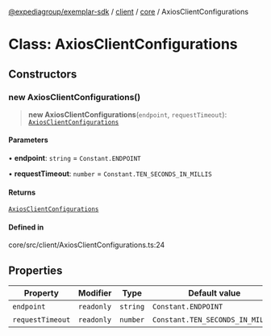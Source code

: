 [@expediagroup/exemplar-sdk](../../../index.md) / [client](../../index.md) / [core](../index.md) / AxiosClientConfigurations

# Class: AxiosClientConfigurations

## Constructors

### new AxiosClientConfigurations()

> **new AxiosClientConfigurations**(`endpoint`, `requestTimeout`): [`AxiosClientConfigurations`](AxiosClientConfigurations.md)

#### Parameters

• **endpoint**: `string` = `Constant.ENDPOINT`

• **requestTimeout**: `number` = `Constant.TEN_SECONDS_IN_MILLIS`

#### Returns

[`AxiosClientConfigurations`](AxiosClientConfigurations.md)

#### Defined in

core/src/client/AxiosClientConfigurations.ts:24

## Properties

| Property | Modifier | Type | Default value | Defined in |
| ------ | ------ | ------ | ------ | ------ |
| `endpoint` | `readonly` | `string` | `Constant.ENDPOINT` | core/src/client/AxiosClientConfigurations.ts:25 |
| `requestTimeout` | `readonly` | `number` | `Constant.TEN_SECONDS_IN_MILLIS` | core/src/client/AxiosClientConfigurations.ts:26 |
